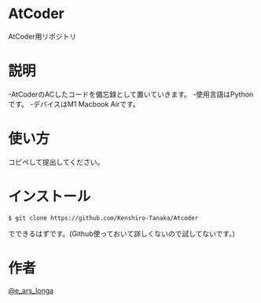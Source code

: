 # AtCoder
AtCoder用リポジトリ

# 説明
-AtCoderのACしたコードを備忘録として置いていきます。
-使用言語はPythonです。
-デバイスはM1 Macbook Airです。

# 使い方
コピペして提出してください。

# インストール
```
$ git clone https://github.com/Kenshiro-Tanaka/Atcoder
```
でできるはずです。(Github使っておいて詳しくないので試してないです。)

# 作者
[@e_ars_longa](https://twitter.com/e_ars_longa)
